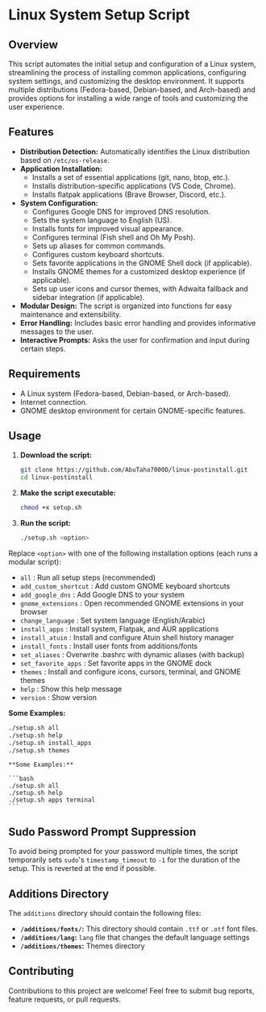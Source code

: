 # Linux System Setup Script

## Overview

This script automates the initial setup and configuration of a Linux system, streamlining the process of installing common applications, configuring system settings, and customizing the desktop environment. It supports multiple distributions (Fedora-based, Debian-based, and Arch-based) and provides options for installing a wide range of tools and customizing the user experience.

## Features

- **Distribution Detection:** Automatically identifies the Linux distribution based on `/etc/os-release`.
- **Application Installation:**
  - Installs a set of essential applications (git, nano, btop, etc.).
  - Installs distribution-specific applications (VS Code, Chrome).
  - Installs flatpak applications (Brave Browser, Discord, etc.).
- **System Configuration:**
  - Configures Google DNS for improved DNS resolution.
  - Sets the system language to English (US).
  - Installs fonts for improved visual appearance.
  - Configures terminal (Fish shell and Oh My Posh).
  - Sets up aliases for common commands.
  - Configures custom keyboard shortcuts.
  - Sets favorite applications in the GNOME Shell dock (if applicable).
  - Installs GNOME themes for a customized desktop experience (if applicable).
  - Sets up user icons and cursor themes, with Adwaita fallback and sidebar integration (if applicable).
- **Modular Design:** The script is organized into functions for easy maintenance and extensibility.
- **Error Handling:** Includes basic error handling and provides informative messages to the user.
- **Interactive Prompts:** Asks the user for confirmation and input during certain steps.

## Requirements

- A Linux system (Fedora-based, Debian-based, or Arch-based).
- Internet connection.
- GNOME desktop environment for certain GNOME-specific features.

## Usage

1.  **Download the script:**

    ```bash
    git clone https://github.com/AbuTaha7000D/linux-postinstall.git
    cd linux-postinstall
    ```

2.  **Make the script executable:**

    ```bash
    chmod +x setup.sh
    ```

3.  **Run the script:**

    ```bash
    ./setup.sh <option>
    ```


  Replace `<option>` with one of the following installation options (each runs a modular script):

  - `all`                   : Run all setup steps (recommended)
  - `add_custom_shortcut`   : Add custom GNOME keyboard shortcuts
  - `add_google_dns`        : Add Google DNS to your system
  - `gnome_extensions`      : Open recommended GNOME extensions in your browser
  - `change_language`       : Set system language (English/Arabic)
  - `install_apps`          : Install system, Flatpak, and AUR applications
  - `install_atuin`         : Install and configure Atuin shell history manager
  - `install_fonts`         : Install user fonts from additions/fonts
  - `set_aliases`           : Overwrite .bashrc with dynamic aliases (with backup)
  - `set_favorite_apps`     : Set favorite apps in the GNOME dock
  - `themes`                : Install and configure icons, cursors, terminal, and GNOME themes
  - `help`                  : Show this help message
  - `version`               : Show version

  **Some Examples:**

  ```bash
  ./setup.sh all
  ./setup.sh help
  ./setup.sh install_apps
  ./setup.sh themes
  ```

    **Some Examples:**

    ```bash
    ./setup.sh all
    ./setup.sh help
    ./setup.sh apps terminal
    ```


## Sudo Password Prompt Suppression

To avoid being prompted for your password multiple times, the script temporarily sets `sudo`'s `timestamp_timeout` to `-1` for the duration of the setup. This is reverted at the end if possible.

## Additions Directory

The `additions` directory should contain the following files:

- **`/additions/fonts/`:** This directory should contain `.ttf` or `.otf` font files.
- **`/additions/lang`:** `lang` file that changes the default language settings
- **`/additions/themes`:** Themes directory

## Contributing

Contributions to this project are welcome! Feel free to submit bug reports, feature requests, or pull requests.
